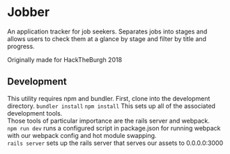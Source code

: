 # Jobber
An application tracker for job seekers. Separates jobs into stages and allows users to check them at a glance by stage and filter by title and progress.

Originally made for HackTheBurgh 2018

## Development
This utility requires npm and bundler.
First, clone into the development directory.
```bundler install```
```npm install```
This sets up all of the associated development tools.  
Those tools of particular importance are the rails server and webpack.  
```npm run dev```
runs a configured script in package.json for running webpack with our webpack config and hot module swapping.  
```rails server``` sets up the rails server that serves our assets to 0.0.0.0:3000
